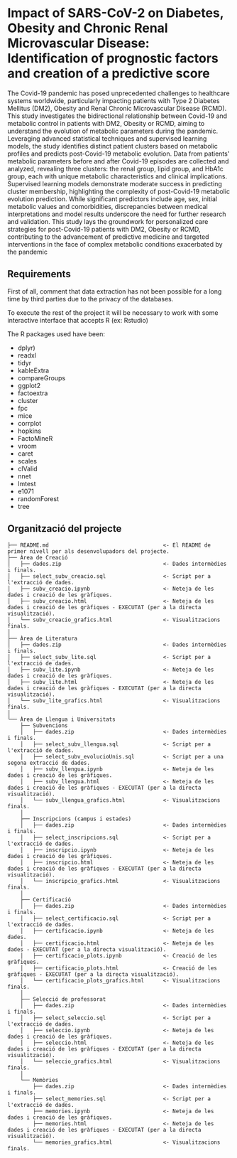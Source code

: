 # Impact of SARS-CoV-2 on Diabetes, Obesity and Chronic Renal Microvascular Disease: Identification of prognostic factors and creation of a predictive score

The Covid-19 pandemic has posed unprecedented challenges to healthcare systems worldwide, particularly impacting patients with Type 2 Diabetes Mellitus (DM2), Obesity and Renal Chronic Microvascular Disease (RCMD). This study investigates the bidirectional relationship between Covid-19 and metabolic control in patients with DM2, Obesity or RCMD, aiming to understand the evolution of metabolic parameters during the pandemic. Leveraging advanced statistical techniques and supervised learning models, the study identifies distinct patient clusters based on metabolic profiles and predicts post-Covid-19 metabolic evolution. Data from patients' metabolic parameters before and after Covid-19 episodes are collected and analyzed, revealing three clusters: the renal group, lipid group, and HbA1c group, each with unique metabolic characteristics and clinical implications. Supervised learning models demonstrate moderate success in predicting cluster membership, highlighting the complexity of post-Covid-19 metabolic evolution prediction. While significant predictors include age, sex, initial metabolic values and comorbidities, discrepancies between medical interpretations and model results underscore the need for further research and validation. This study lays the groundwork for personalized care strategies for post-Covid-19 patients with DM2, Obesity or RCMD, contributing to the advancement of predictive medicine and targeted interventions in the face of complex metabolic conditions exacerbated by the pandemic

Requirements
------------

First of all, comment that data extraction has not been possible for a long time by third parties due to the privacy of the databases.

To execute the rest of the project it will be necessary to work with some interactive interface that accepts R (ex: Rstudio)

The R packages used have been:

* dplyr)
* readxl
* tidyr
* kableExtra
* compareGroups
* ggplot2
* factoextra
* cluster
* fpc
* mice
* corrplot
* hopkins
* FactoMineR
* vroom
* caret
* scales
* clValid
* nnet
* lmtest
* e1071
* randomForest
* tree

Organització del projecte
------------

    ├── README.md                                    <- El README de primer nivell per als desenvolupadors del projecte.
    ├── Àrea de Creació
    │   ├── dades.zip                                <- Dades intermèdies i finals.
    │   ├── select_subv_creacio.sql                  <- Script per a l'extracció de dades.
    │   ├── subv_creacio.ipynb                       <- Neteja de les dades i creació de les gràfiques.
    │   ├── subv_creacio.html                        <- Neteja de les dades i creació de les gràfiques - EXECUTAT (per a la directa visualització).
    │   └── subv_creacio_grafics.html                <- Visualitzacions finals.
    │ 
    ├── Àrea de Literatura           
    │   ├── dades.zip                                <- Dades intermèdies i finals.
    │   ├── select_subv_lite.sql                     <- Script per a l'extracció de dades.
    │   ├── subv_lite.ipynb                          <- Neteja de les dades i creació de les gràfiques.
    │   ├── subv_lite.html                           <- Neteja de les dades i creació de les gràfiques - EXECUTAT (per a la directa visualització).
    │   └── subv_lite_grafics.html                   <- Visualitzacions finals.
    │ 
    └── Àrea de Llengua i Universitats                
        ├── Subvencions
        │   ├── dades.zip                            <- Dades intermèdies i finals.
        │   ├── select_subv_llengua.sql              <- Script per a l'extracció de dades.
        │   ├── select_subv_evolucioUnis.sql         <- Script per a una segona extracció de dades.
        │   ├── subv_llengua.ipynb                   <- Neteja de les dades i creació de les gràfiques.
        │   ├── subv_llengua.html                    <- Neteja de les dades i creació de les gràfiques - EXECUTAT (per a la directa visualització).
        │   └── subv_llengua_grafics.html            <- Visualitzacions finals.
        │ 
        ├── Inscripcions (campus i estades)
        │   ├── dades.zip                            <- Dades intermèdies i finals.
        │   ├── select_inscripcions.sql              <- Script per a l'extracció de dades.
        │   ├── inscripcio.ipynb                     <- Neteja de les dades i creació de les gràfiques.
        │   ├── inscripcio.html                      <- Neteja de les dades i creació de les gràfiques - EXECUTAT (per a la directa visualització).
        │   └── inscripcio_grafics.html              <- Visualitzacions finals.
        │ 
        ├── Certificació
        │   ├── dades.zip                            <- Dades intermèdies i finals.
        │   ├── select_certificacio.sql              <- Script per a l'extracció de dades.
        │   ├── certificacio.ipynb                   <- Neteja de les dades.
        │   ├── certificacio.html                    <- Neteja de les dades - EXECUTAT (per a la directa visualització).
        │   ├── certificacio_plots.ipynb             <- Creació de les gràfiques.
        │   ├── certificacio_plots.html              <- Creació de les gràfiques - EXECUTAT (per a la directa visualització).
        │   └── certificacio_plots_grafics.html      <- Visualitzacions finals.
        │ 
        ├── Selecció de professorat
        │   ├── dades.zip                            <- Dades intermèdies i finals.
        │   ├── select_seleccio.sql                  <- Script per a l'extracció de dades.
        │   ├── seleccio.ipynb                       <- Neteja de les dades i creació de les gràfiques.
        │   ├── seleccio.html                        <- Neteja de les dades i creació de les gràfiques - EXECUTAT (per a la directa visualització).
        │   └── seleccio_grafics.html                <- Visualitzacions finals.
        │ 
        └── Memòries
            ├── dades.zip                            <- Dades intermèdies i finals.
            ├── select_memories.sql                  <- Script per a l'extracció de dades.
            ├── memories.ipynb                       <- Neteja de les dades i creació de les gràfiques.
            ├── memories.html                        <- Neteja de les dades i creació de les gràfiques - EXECUTAT (per a la directa visualització).
            └── memories_grafics.html                <- Visualitzacions finals.
